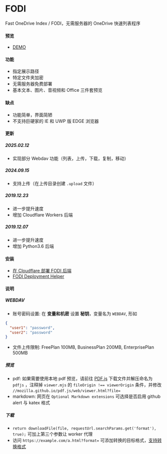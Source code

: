 # FODI

Fast OneDrive Index / FODI，无需服务器的 OneDrive 快速列表程序

#### 预览

- [DEMO](https://logi.im/fodi.html)

#### 功能

- 指定展示路径
- 特定文件夹加密
- 无需服务器免费部署
- 基本文本、图片、音视频和 Office 三件套预览

#### 缺点

- 功能简单，界面简陋
- 不支持巨硬家的 IE 和 UWP 版 EDGE 浏览器

#### 更新

##### 2025.02.12

- 实现部分 Webdav 功能（列表，上传，下载，复制，移动）

##### 2024.09.15

- 支持上传（在上传目录创建 `.upload` 文件）

##### 2019.12.23

- 进一步提升速度
- 增加 Cloudflare Workers 后端

##### 2019.12.07

- 进一步提升速度
- 增加 Python3.6 后端

#### 安装

- [在 Cloudflare 部署 FODI 后端](https://logi.im/back-end/fodi-on-cloudflare.html)
- [FODI Deployment Helper](https://logi.im/fodi/get-code/)

#### 说明

##### WEBDAV

- 账号密码设置: 在 **变量和机密** 设置 **秘钥**，变量名为 `WEBDAV`, 形如

```json
{
  "user1": "password",
  "user2": "password"
}
```

- 文件上传限制: FreePlan 100MB, BusinessPlan 200MB, EnterprisePlan 500MB

##### 预览

- pdf: 如果需要使用本地 pdf 预览，请前往 [PDF.js](https://mozilla.github.io/pdf.js/) 下载文件并解压命名为 `pdfjs` ，注释掉 `viewer.mjs` 的 `fileOrigin !== viewerOrigin` 条件，并修改 `//mozilla.github.io/pdf.js/web/viewer.html?file=`
- markdown: 网页在 `Optional Markdown extensions` 可选择是否启用 github alert 与 katex 格式

##### 下载

- `return downloadFile(file, requestUrl.searchParams.get('format'), true);` 可加上第三个参数让 worker 代理
- 访问 `https://example.com/a.html?format=` 可添加转换的目标格式，[支持转换格式](https://learn.microsoft.com/zh-cn/onedrive/developer/rest-api/api/driveitem_get_content_format?view=odsp-graph-online#format-options)
